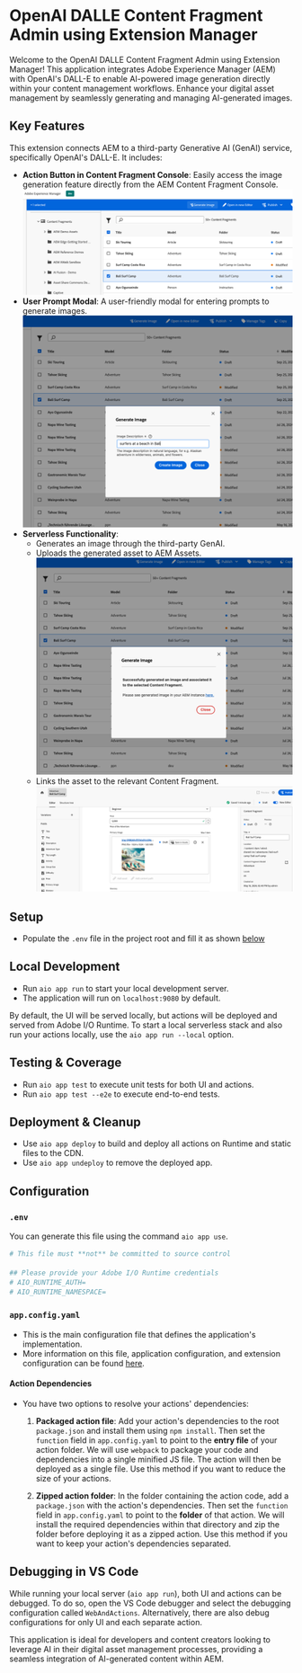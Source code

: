 # OpenAI DALLE Content Fragment Admin using Extension Manager

Welcome to the OpenAI DALLE Content Fragment Admin using Extension Manager! This application integrates Adobe Experience Manager (AEM) with OpenAI's DALL-E to enable AI-powered image generation directly within your content management workflows. Enhance your digital asset management by seamlessly generating and managing AI-generated images.

## Key Features

This extension connects AEM to a third-party Generative AI (GenAI) service, specifically OpenAI's DALL-E. It includes:

- **Action Button in Content Fragment Console**: Easily access the image generation feature directly from the AEM Content Fragment Console.
  ![action button](images/action-button-in-cf-admin.png)
- **User Prompt Modal**: A user-friendly modal for entering prompts to generate images.
  ![user prompt modal](images/user-prompt-modal.png)
- **Serverless Functionality**:
  - Generates an image through the third-party GenAI.
  - Uploads the generated asset to AEM Assets.
    ![generate and upload image to AEM](images/generate-image.png)
  - Links the asset to the relevant Content Fragment.
    ![link asset to content fragment](images/link-asset-to-cf.png)

## Setup

- Populate the `.env` file in the project root and fill it as shown [below](#env)

## Local Development

- Run `aio app run` to start your local development server.
- The application will run on `localhost:9080` by default.

By default, the UI will be served locally, but actions will be deployed and served from Adobe I/O Runtime. To start a local serverless stack and also run your actions locally, use the `aio app run --local` option.

## Testing & Coverage

- Run `aio app test` to execute unit tests for both UI and actions.
- Run `aio app test --e2e` to execute end-to-end tests.

## Deployment & Cleanup

- Use `aio app deploy` to build and deploy all actions on Runtime and static files to the CDN.
- Use `aio app undeploy` to remove the deployed app.

## Configuration

### `.env`

You can generate this file using the command `aio app use`. 

```bash
# This file must **not** be committed to source control

## Please provide your Adobe I/O Runtime credentials
# AIO_RUNTIME_AUTH=
# AIO_RUNTIME_NAMESPACE=
````

### `app.config.yaml`

- This is the main configuration file that defines the application's implementation. 
- More information on this file, application configuration, and extension configuration can be found [here](https://developer.adobe.com/app-builder/docs/guides/appbuilder-configuration/#appconfigyaml).

#### Action Dependencies

- You have two options to resolve your actions' dependencies:

  1. **Packaged action file**: Add your action's dependencies to the root `package.json` and install them using `npm install`. Then set the `function` field in `app.config.yaml` to point to the **entry file** of your action folder. We will use `webpack` to package your code and dependencies into a single minified JS file. The action will then be deployed as a single file. Use this method if you want to reduce the size of your actions.

  2. **Zipped action folder**: In the folder containing the action code, add a `package.json` with the action's dependencies. Then set the `function` field in `app.config.yaml` to point to the **folder** of that action. We will install the required dependencies within that directory and zip the folder before deploying it as a zipped action. Use this method if you want to keep your action's dependencies separated.

## Debugging in VS Code

While running your local server (`aio app run`), both UI and actions can be debugged. To do so, open the VS Code debugger and select the debugging configuration called `WebAndActions`. Alternatively, there are also debug configurations for only UI and each separate action.

This application is ideal for developers and content creators looking to leverage AI in their digital asset management processes, providing a seamless integration of AI-generated content within AEM.
